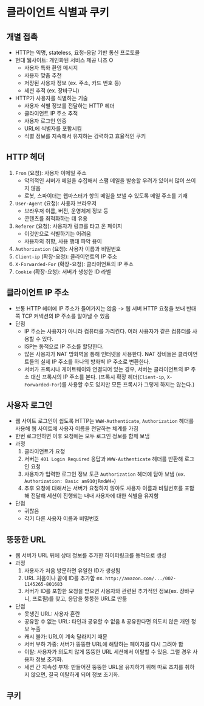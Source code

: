 # 클라이언트 식별과 쿠키

## 개별 접촉
- HTTP는 익명, stateless, 요청-응답 기반 통신 프로토콜
- 현대 웹사이트: 개인화된 서비스 제공 니즈 O
    * 사용자 특화 환영 메시지
    * 사용자 맞춤 추천
    * 저장된 사용자 정보 (ex. 주소, 카드 번호 등)
    * 세션 추적 (ex. 장바구니)
- HTTP가 사용자를 식별하는 기술
    * 사용자 식별 정보를 전달하는 HTTP 헤더
    * 클라이언트 IP 주소 추적
    * 사용자 로그인 인증
    * URL에 식별자를 포함시킴
    * 식별 정보를 지속해서 유지하는 강력하고 효율적인 쿠키


## HTTP 헤더
1. `From` (요청): 사용자 이메일 주소
    * 악의적인 서버가 메일을 수집해서 스팸 메일을 발송할 우려가 있어서 많이 쓰이지 않음
    * 로봇, 스파이더는 웹마스터가 항의 메일을 보낼 수 있도록 메일 주소를 기재
2. `User-Agent` (요청): 사용자 브라우저
    * 브라우저 이름, 버전, 운영체제 정보 등
    * 콘텐츠를 최적화하는 데 유용
3. `Referer` (요청): 사용자가 링크를 타고 온 페이지
    * 이것만으로 식별하기는 어려움
    * 사용자의 취향, 사용 행태 파악 용이
4. `Authorization` (요청): 사용자 이름과 비밀번호
5. `Client-ip` (확장-요청): 클라이언트의 IP 주소
6. `X-Forwarded-For` (확장-요청): 클라이언트의 IP 주소
7. `Cookie` (확장-요청): 서버가 생성한 ID 라벨


## 클라이언트 IP 주소
- 보통 HTTP 헤더에 IP 주소가 들어가지는 않음 -> 웹 서버 HTTP 요청을 보내 반대쪽 TCP 커넥션의 IP 주소를 알아낼 수 있음
- 단점
    * IP 주소는 사용자가 아니라 컴퓨터를 가리킨다. 여러 사용자가 같은 컴퓨터를 사용할 수 있다.
    * ISP는 동적으로 IP 주소를 할당한다.
    * 많은 사용자가 NAT 방화벽을 통해 인터넷을 사용한다. NAT 장비들은 클라이언트들의 실제 IP 주소를 하나의 방화벽 IP 주소로 변환한다.
    * 서버가 프록시나 게이트웨이와 연결되어 있는 경우, 서버는 클라이언트의 IP 주소 대신 프록시의 IP 주소를 본다. (프록시 확장 헤더(`Client-ip`, `X-Forwarded-For`)를 사용할 수도 있지만 모든 프록시가 그렇게 하지는 않는다.)


## 사용자 로그인
- 웹 사이트 로그인이 쉽도록 HTTP는 `WWW-Authenticate`, `Authorization` 헤더를 사용해 웹 사이트에 사용자 이름을 전달하는 체계를 가짐
- 한번 로그인하면 이후 요청에는 모두 로그인 정보를 함께 보냄
- 과정
    1. 클라이언트가 요청
    2. 서버는 `401 Login Required` 응답과 `WWW-Authenticate` 헤더를 반환해 로그인 요청
    3. 사용자가 입력한 로그인 정보 토큰 `Authorization` 헤더에 담아 보냄 (ex. `Authorization: Basic am910jRmdW4=`)
    4. 추후 요청에 대해서는 서버가 요청하지 않아도 사용자 이름과 비밀번호를 포함해 전달해 세션이 진행되는 내내 사용자에 대한 식별을 유지함
- 단점
    * 귀찮음
    * 각기 다른 사용자 이름과 비밀번호


## 뚱뚱한 URL
- 웹 서버가 URL 뒤에 상태 정보를 추가한 하이퍼링크를 동적으로 생성
- 과정
    1. 사용자가 처음 방문하면 유일한 ID가 생성됨
    2. URL 처음이나 끝에 ID를 추가함 ex. `http://amazon.com/.../002-1145265-801683`
    3. 서버가 ID를 포함한 요청을 받으면 사용자와 관련된 추가적인 정보(ex. 장바구니, 프로필)를 찾고, 응답을 뚱뚱한 URL로 만듦
- 단점
    * 못생긴 URL: 사용자 혼란
    * 공유할 수 없는 URL: 타인과 공유할 수 없음 & 공유한다면 의도치 않은 개인 정보 누출
    * 캐시 불가: URL이 계속 달라지기 때문
    * 서버 부하 가중: 서버가 뚱뚱한 URL에 해당하는 페이지를 다시 그려야 함
    * 이탈: 사용자가 의도치 않게 뚱뚱한 URL 세션에서 이탈할 수 있음. 그럴 경우 사용자 정보 초기화.
    * 세션 간 지속성 부재: 만들어진 뚱뚱한 URL을 유지하기 위해 따로 조치를 취하지 않으면, 결국 이탈하게 되어 정보 초기화.


## 쿠키